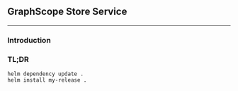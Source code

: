 ## GraphScope Store Service
---

### Introduction

### TL;DR

```shell
helm dependency update .
helm install my-release .
```
